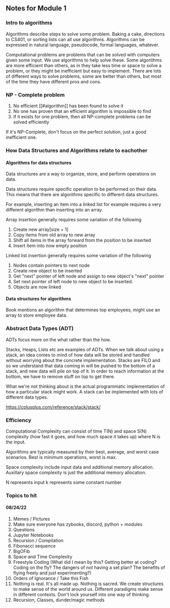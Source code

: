 ## Notes for Module 1

### Intro to algorithms
Algorithms describe steps to solve some problem. Baking a cake, directions to CS401, or sorting lists can all use algorithms. Algorithms can be expressed in natural language, pseudocode, formal languages, whatever.

Computational problems are problems that can be solved with computers given some input. We use algorithms to help solve these. Some algorithms are more efficient than others, as in they take less time or space to solve a problem, or they might be inefficient but easy to implement. There are lots of different ways to solve problems, some are better than others, but most of the time they have different pros and cons.

### NP - Complete problem
1. No efficient [[#algorithm]] has been found to solve it
2. No one has proven that an efficient algorithm is impossible to find
3. If it exists for one problem, then all NP-complete problems can be solved efficiently

If it's NP-Complete, don't focus on the perfect solution, just a good inefficient one.

### How Data Structures and Algorithms relate to eachother

#### Algorithms for data structures

Data structures are a way to organize, store, and perform operations on data.

Data structures require specific operation to be performed on their data. This means that there are algorithms specific to different data structures. 

For example, inserting an item into a linked list for example requires a very different algorithm than inserting into an array.  

Array insertion generally requires some variation of the following
1. Create new array\[size + 1\]
2. Copy items from old array to new array
3. Shift all items in the array forward from the position to be inserted
4. Insert item into now empty position

Linked list insertion generally requires some variation of the following

1. Nodes contain pointers to next node
2. Create new object to be inserted
3. Get "next" pointer of left node and assign to new object's "next" pointer
4. Set next pointer of left node to new object to be inserted. 
5. Objects are now linked 

#### Data structures for algorithms

Book mentions an algorithm that determines top employees, might use an array to store employee data.

### Abstract Data Types (ADT)

ADTs focus more on the what rather than the how.

Stacks, Heaps, Lists etc are examples of ADTs. When we talk about using a stack, an idea comes to mind of how data will be stored and handled without worrying about the concrete implementation. Stacks are FILO and so we understand that data coming in will be pushed to the bottom of a stack, and new data will pile on top of it. In order to reach information at the bottom, we have to remove stuff on top to get there.

What we're not thinking about is the actual programmatic implementation of how a particular stack might work. A stack can be implemented with lots of different data types.

https://cplusplus.com/reference/stack/stack/
### Efficiency

Computational Complexity can consist of time T(N) and space S(N) complexity (how fast it goes, and how much space it takes up) where N is the input. 

Algorithms are typically measured by their best, average, and worst case scenarios. Best is minimum operations, worst is max.

Space complexity include input data and additional memory allocation. Auxillary space complexity is just the additional memory allocation.

N represents input
k represents some constant number





### Topics to hit
#### 08/24/22
1. Memes / Pictures
2. Make sure everyone has zybooks, discord, python + modules
3. Questions
4. Jupyter Notebooks
5. Recursion / Compilation
6. Fibonacci sequence
7. BigOFib
8. Space and Time Complexity
9. Freestyle Coding (What did I mean by this? Getting better at coding? Coding on the fly? The dangers of not having a set plan? The benefits of flying freely and just experimenting?)
10. Orders of Ignorance / Take this Fish
11. Nothing is real. It's all made up. Nothing is sacred. We create structures to make sense of the world around us. Different paradigms make sense in different contexts. Don't lock yourself into one way of thinking.
12. Recursion, Classes, dunder/magic methods

